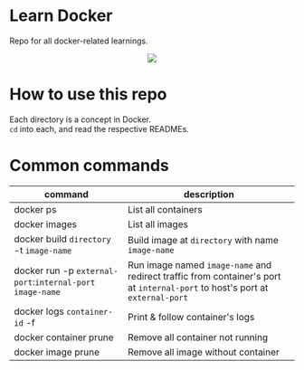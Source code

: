 # Learn Docker
Repo for all docker-related learnings.

<p align="center">
<img src="https://d1.awsstatic.com/acs/characters/Logos/Docker-Logo_Horizontel_279x131.b8a5c41e56b77706656d61080f6a0217a3ba356d.png">
</p>

# How to use this repo
Each directory is a concept in Docker.  
`cd` into each, and read the respective READMEs.

# Common commands
|command|description|
|-|-|
|docker ps| List all containers|◊
|docker images| List all images|
|docker build `directory` -t `image-name` | Build image at `directory` with name `image-name`|
|docker run -p `external-port`:`internal-port` `image-name` | Run image named `image-name` and redirect traffic from container's port at `internal-port` to host's port at `external-port`|
|docker logs `container-id` -f | Print & follow container's logs|
|docker container prune | Remove all container not running|
|docker image prune | Remove all image without container|